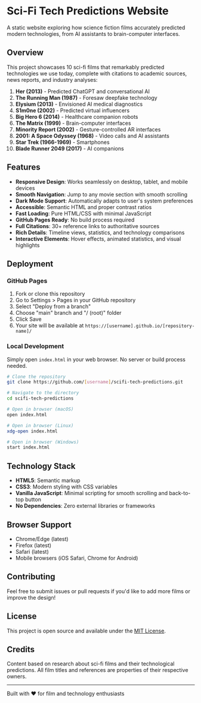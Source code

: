 # Sci-Fi Tech Predictions Website

A static website exploring how science fiction films accurately predicted modern technologies, from AI assistants to brain-computer interfaces.

## Overview

This project showcases 10 sci-fi films that remarkably predicted technologies we use today, complete with citations to academic sources, news reports, and industry analyses:

1. **Her (2013)** - Predicted ChatGPT and conversational AI
2. **The Running Man (1987)** - Foresaw deepfake technology
3. **Elysium (2013)** - Envisioned AI medical diagnostics
4. **S1m0ne (2002)** - Predicted virtual influencers
5. **Big Hero 6 (2014)** - Healthcare companion robots
6. **The Matrix (1999)** - Brain-computer interfaces
7. **Minority Report (2002)** - Gesture-controlled AR interfaces
8. **2001: A Space Odyssey (1968)** - Video calls and AI assistants
9. **Star Trek (1966-1969)** - Smartphones
10. **Blade Runner 2049 (2017)** - AI companions

## Features

- **Responsive Design**: Works seamlessly on desktop, tablet, and mobile devices
- **Smooth Navigation**: Jump to any movie section with smooth scrolling
- **Dark Mode Support**: Automatically adapts to user's system preferences
- **Accessible**: Semantic HTML and proper contrast ratios
- **Fast Loading**: Pure HTML/CSS with minimal JavaScript
- **GitHub Pages Ready**: No build process required
- **Full Citations**: 30+ reference links to authoritative sources
- **Rich Details**: Timeline views, statistics, and technology comparisons
- **Interactive Elements**: Hover effects, animated statistics, and visual highlights

## Deployment

### GitHub Pages

1. Fork or clone this repository
2. Go to Settings > Pages in your GitHub repository
3. Select "Deploy from a branch"
4. Choose "main" branch and "/ (root)" folder
5. Click Save
6. Your site will be available at `https://[username].github.io/[repository-name]/`

### Local Development

Simply open `index.html` in your web browser. No server or build process needed.

```bash
# Clone the repository
git clone https://github.com/[username]/scifi-tech-predictions.git

# Navigate to the directory
cd scifi-tech-predictions

# Open in browser (macOS)
open index.html

# Open in browser (Linux)
xdg-open index.html

# Open in browser (Windows)
start index.html
```

## Technology Stack

- **HTML5**: Semantic markup
- **CSS3**: Modern styling with CSS variables
- **Vanilla JavaScript**: Minimal scripting for smooth scrolling and back-to-top button
- **No Dependencies**: Zero external libraries or frameworks

## Browser Support

- Chrome/Edge (latest)
- Firefox (latest)
- Safari (latest)
- Mobile browsers (iOS Safari, Chrome for Android)

## Contributing

Feel free to submit issues or pull requests if you'd like to add more films or improve the design!

## License

This project is open source and available under the [MIT License](LICENSE).

## Credits

Content based on research about sci-fi films and their technological predictions. All film titles and references are properties of their respective owners.

---

Built with ❤️ for film and technology enthusiasts